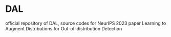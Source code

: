 # DAL
official repository of DAL, source codes for NeurIPS 2023 paper Learning to Augment Distributions for Out-of-distribution Detection
